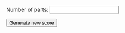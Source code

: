 <div style="margin-bottom: 1em">
    <label>Number of parts:</label>
    <input type="number" id="settings-parts">
</div>
<div>
    <button id="settings-generate">Generate new score</button>
</div>
